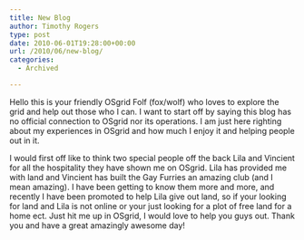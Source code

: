 ```yaml
---
title: New Blog
author: Timothy Rogers
type: post
date: 2010-06-01T19:28:00+00:00
url: /2010/06/new-blog/
categories:
  - Archived

---
```

Hello this is your friendly OSgrid Folf (fox/wolf) who loves to explore the grid and help out those who I can. I want to start off by saying this blog has no official connection to OSgrid nor its operations. I am just here righting about my experiences in OSgrid and how much I enjoy it and helping people out in it.

I would first off like to think two special people off the back Lila and Vincient for all the hospitality they have shown me on OSgrid. Lila has provided me with land and Vincient has built the Gay Furries an amazing club (and I mean amazing). I have been getting to know them more and more, and recently I have been promoted to help Lila give out land, so if your looking for land and Lila is not online or your just looking for a plot of free land for a home ect. Just hit me up in OSgrid, I would love to help you guys out. Thank you and have a great amazingly awesome day!